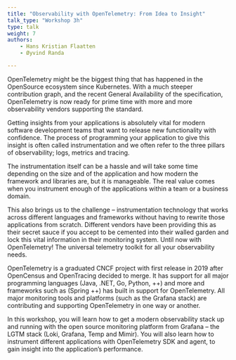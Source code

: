 ```yaml
---
title: "Observability with OpenTelemetry: From Idea to Insight"
talk_type: "Workshop 3h"
type: talk
weight: 7
authors:
    - Hans Kristian Flaatten
    - Øyvind Randa

---
```

OpenTelemetry might be the biggest thing that has happened in the OpenSource ecosystem since Kubernetes. With a much steeper contribution graph, and the recent General Availability of the specification, OpenTelemetry is now ready for prime time with more and more observability vendors supporting the standard.

Getting insights from your applications is absolutely vital for modern software development teams that want to release new functionality with confidence. The process of programming your application to give this insight is often called instrumentation and we often refer to the three pillars of observability; logs, metrics and tracing.

The instrumentation itself can be a hassle and will take some time depending on the size and of the application and how modern the framework and libraries are, but it is manageable. The real value comes when you instrument enough of the applications within a team or a business domain. 

This also brings us to the challenge – instrumentation technology that works across different languages and frameworks without having to rewrite those applications from scratch. Different vendors have been providing this as their secret sauce if you accept to be cemented into their walled garden and lock this vital information in their monitoring system. Until now with OpenTelemetry! The universal telemetry toolkit for all your observability needs. 

OpenTelemetry is a graduated CNCF project with first release in 2019 after OpenCensus and OpenTracing decided to merge. It has support for all major programming languages (Java, .NET, Go, Python, ++) and more and frameworks such as (Spring ++) has built in support for OpenTelemetry. All major monitoring tools and platforms (such as the Grafana stack) are contributing and supporting OpenTelemetry in one way or another.

In this workshop, you will learn how to get a modern observability stack up and running with the open source monitoring platform from Grafana – the LGTM stack (Loki, Grafana, Temp and Mimir). You will also learn how to instrument different applications with OpenTelemetry SDK and agent, to gain insight into the application’s performance. 
